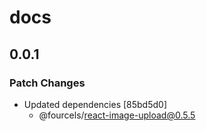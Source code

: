 # docs

## 0.0.1

### Patch Changes

- Updated dependencies [85bd5d0]
  - @fourcels/react-image-upload@0.5.5
